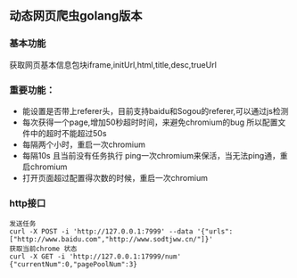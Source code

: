 ## 动态网页爬虫golang版本

### 基本功能
获取网页基本信息包块iframe,initUrl,html,title,desc,trueUrl

### 重要功能：
- 能设置是否带上referer头，目前支持baidu和Sogou的referer,可以通过js检测
- 每次获得一个page,增加50秒超时时间，来避免chromium的bug  所以配置文件中的超时不能超过50s
- 每隔两个小时，重启一次chromium
- 每隔10s 且当前没有任务执行 ping一次chromium来保活，当无法ping通，重启chromium
- 打开页面超过配置得次数的时候，重启一次chromium

### http接口

```
发送任务
curl -X POST -i 'http://127.0.0.1:7999' --data '{"urls":["http://www.baidu.com","http://www.sodtjww.cn/"]}'
获取当前chrome 状态
curl -X GET -i 'http://127.0.0.1:17999/num'
{"currentNum":0,"pagePoolNum":3}
```

